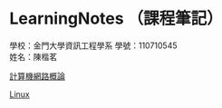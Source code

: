 # LearningNotes  （課程筆記）
學校：金門大學資訊工程學系 
學號：110710545  
姓名：陳楷茗  
  
<a href="https://github.com/mailk8811/LearningNotes/tree/master/IntroductiontoComputerNetworks">計算機網路概論</a>  

<a href="https://github.com/mailk8811/LearningNotes/blob/master/Linux/W1.md">Linux</a>
